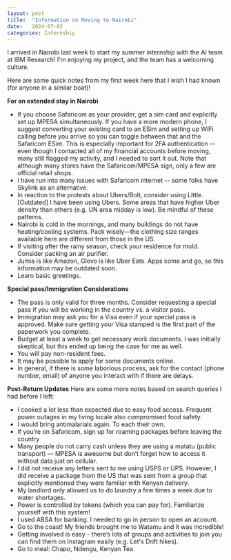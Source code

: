 ```yaml
---
layout: post
title:  "Information on Moving to Nairobi"
date:   2024-07-02
categories: Internship
---
```


I arrived in Nairobi last week to start my summer internship with the AI team at IBM Research! I'm enjoying my project, and the team has a welcoming culture. 

Here are some quick notes from my first week here that I wish I had known (for anyone in a similar boat)!

**For an extended stay in Nairobi** 
- If you choose Safaricom as your provider, get a sim card and explicitly set up MPESA simultaneously. If you have a more modern phone, I suggest converting your existing card to an ESim and setting up WiFi calling before you arrive so you can toggle between that and the Safaricom ESim. This is especially important for 2FA authentication -- even though I contacted all of my financial accounts before moving, many still flagged my activity, and I needed to sort it out. Note that although many stores have the Safaricom/MPESA sign, only a few are official retail shops.
- I have run into many issues with Safaricom internet -- some folks have Skylink as an alternative. 
- In reaction to the protests about Ubers/Bolt, consider using Little. [Outdated] I have been using Ubers. Some areas that have higher Uber density than others (e.g. UN area midday is low). Be mindful of these patterns.
- Nairobi is cold in the mornings, and many buildings do not have heating/cooling systems. Pack wisely—the clothing size ranges available here are different from those in the US.
- If visiting after the rainy season, check your residence for mold. Consider packing an air purifier.
- Jumia is like Amazon, Glovo is like Uber Eats. Apps come and go, so this information may be outdated soon.
- Learn basic greetings. 

**Special pass/Immigration Considerations** 
- The pass is only valid for three months. Consider requesting a special pass if you will be working in the country vs. a visitor pass. 
- Immigration may ask you for a Visa even if your special pass is approved. Make sure getting your Visa stamped is the first part of the paperwork you complete. 
- Budget at least a week to get necessary work documents. I was initially skeptical, but this ended up being the case for me as well.
- You will pay non-resident fees.
- It may be possible to apply for some documents online.
- In general, if there is some laborious process, ask for the contact (phone number, email) of anyone you interact with if there are delays.

**Post-Return Updates**
Here are some more notes based on search queries I had before I left: 
- I cooked a lot less than expected due to easy food access. Frequent power outages in my living locale also compromised food safety. 
- I would bring antimalarials again. To each their own. 
- If you’re on Safaricom, sign up for roaming packages before leaving the country 
- Many people do not carry cash unless they are using a matatu (public transport) — MPESA is awesome but don’t forget how to access it without data just on cellular. 
- I did not receive any letters sent to me using USPS or UPS. However, I did receive a package from the US that was sent from a group that explicitly mentioned they were familiar with Kenyan delivery.
- My landlord only allowed us to do laundry a few times a week due to water shortages. 
- Power is controlled by tokens (which you can pay for). Familiarize yourself with this system! 
- I used ABSA for banking. I needed to go in person to open an account. 
- Go to the coast! My friends brought me to Watamu and it was incredible! 
- Getting involved is easy - there’s lots of groups and activities to join you can find them on Instagram easily (e.g. Let's Drift hikes). 
- Go to meal: Chapo, Ndengu, Kenyan Tea
